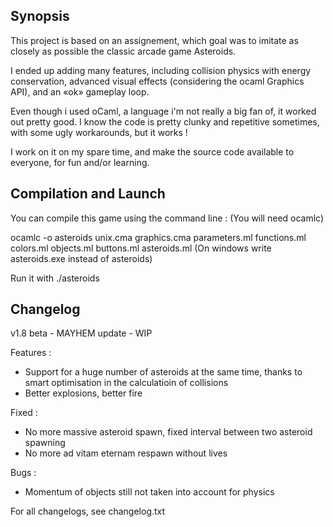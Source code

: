 ## Synopsis

This project is based on an assignement, which goal was to imitate as closely as possible the classic arcade game Asteroids.

I ended up adding many features, including collision physics with energy conservation, advanced visual effects (considering the ocaml Graphics API), and an «ok» gameplay loop.

Even though i used oCaml, a language i'm not really a big fan of, it worked out pretty good. I know the code is pretty clunky and repetitive sometimes, with some ugly workarounds, but it works !

I work on it on my spare time, and make the source code available to everyone, for fun and/or learning.

## Compilation and Launch

You can compile this game using the command line :
(You will need ocamlc)

ocamlc -o asteroids unix.cma graphics.cma parameters.ml functions.ml colors.ml objects.ml buttons.ml asteroids.ml
(On windows write asteroids.exe instead of asteroids)

Run it with ./asteroids

## Changelog

v1.8 beta - MAYHEM update - WIP

Features :
- Support for a huge number of asteroids at the same time, thanks to smart optimisation in the calculatioin of collisions
- Better explosions, better fire

Fixed :
- No more massive asteroid spawn, fixed interval between two asteroid spawning
- No more ad vitam eternam respawn without lives

Bugs :
- Momentum of objects still not taken into account for physics

For all changelogs, see changelog.txt
